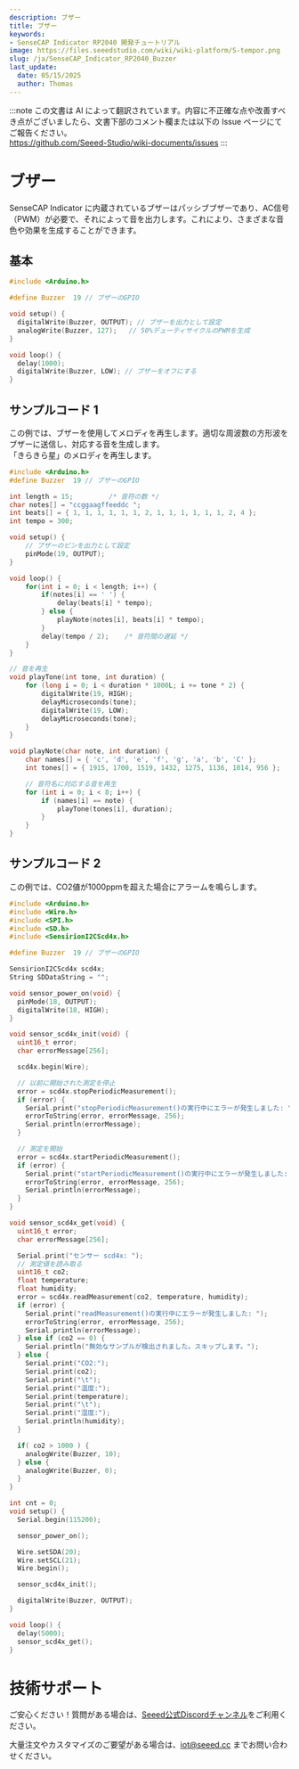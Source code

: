 ```yaml
---
description: ブザー
title: ブザー
keywords:
- SenseCAP Indicator RP2040 開発チュートリアル
image: https://files.seeedstudio.com/wiki/wiki-platform/S-tempor.png
slug: /ja/SenseCAP_Indicator_RP2040_Buzzer
last_update:
  date: 05/15/2025
  author: Thomas
---
```

:::note
この文書は AI によって翻訳されています。内容に不正確な点や改善すべき点がございましたら、文書下部のコメント欄または以下の Issue ページにてご報告ください。  
https://github.com/Seeed-Studio/wiki-documents/issues
:::

# **ブザー**

SenseCAP Indicator に内蔵されているブザーはパッシブブザーであり、AC信号（PWM）が必要で、それによって音を出力します。これにより、さまざまな音色や効果を生成することができます。

## **基本**

```cpp
#include <Arduino.h>

#define Buzzer  19 // ブザーのGPIO

void setup() {
  digitalWrite(Buzzer, OUTPUT); // ブザーを出力として設定
  analogWrite(Buzzer, 127);   // 50%デューティサイクルのPWMを生成
}

void loop() {
  delay(1000);
  digitalWrite(Buzzer, LOW); // ブザーをオフにする
}
```

## **サンプルコード 1**

この例では、ブザーを使用してメロディを再生します。適切な周波数の方形波をブザーに送信し、対応する音を生成します。  
「きらきら星」のメロディを再生します。

```cpp
#include <Arduino.h>
#define Buzzer  19 // ブザーのGPIO

int length = 15;         /* 音符の数 */
char notes[] = "ccggaagffeeddc ";
int beats[] = { 1, 1, 1, 1, 1, 1, 2, 1, 1, 1, 1, 1, 1, 2, 4 };
int tempo = 300;

void setup() {
    // ブザーのピンを出力として設定
    pinMode(19, OUTPUT);
}

void loop() {
    for(int i = 0; i < length; i++) {
        if(notes[i] == ' ') {
            delay(beats[i] * tempo);
        } else {
            playNote(notes[i], beats[i] * tempo);
        }
        delay(tempo / 2);    /* 音符間の遅延 */
    }
}

// 音を再生
void playTone(int tone, int duration) {
    for (long i = 0; i < duration * 1000L; i += tone * 2) {
        digitalWrite(19, HIGH);
        delayMicroseconds(tone);
        digitalWrite(19, LOW);
        delayMicroseconds(tone);
    }
}

void playNote(char note, int duration) {
    char names[] = { 'c', 'd', 'e', 'f', 'g', 'a', 'b', 'C' };
    int tones[] = { 1915, 1700, 1519, 1432, 1275, 1136, 1014, 956 };

    // 音符名に対応する音を再生
    for (int i = 0; i < 8; i++) {
        if (names[i] == note) {
            playTone(tones[i], duration);
        }
    }
}
```

## **サンプルコード 2**

この例では、CO2値が1000ppmを超えた場合にアラームを鳴らします。

```cpp
#include <Arduino.h>
#include <Wire.h>
#include <SPI.h>
#include <SD.h>
#include <SensirionI2CScd4x.h>

#define Buzzer  19 // ブザーのGPIO

SensirionI2CScd4x scd4x;
String SDDataString = "";

void sensor_power_on(void) {
  pinMode(18, OUTPUT);
  digitalWrite(18, HIGH);
}

void sensor_scd4x_init(void) {
  uint16_t error;
  char errorMessage[256];

  scd4x.begin(Wire);

  // 以前に開始された測定を停止
  error = scd4x.stopPeriodicMeasurement();
  if (error) {
    Serial.print("stopPeriodicMeasurement()の実行中にエラーが発生しました: ");
    errorToString(error, errorMessage, 256);
    Serial.println(errorMessage);
  }

  // 測定を開始
  error = scd4x.startPeriodicMeasurement();
  if (error) {
    Serial.print("startPeriodicMeasurement()の実行中にエラーが発生しました: ");
    errorToString(error, errorMessage, 256);
    Serial.println(errorMessage);
  }
}

void sensor_scd4x_get(void) {
  uint16_t error;
  char errorMessage[256];

  Serial.print("センサー scd4x: ");
  // 測定値を読み取る
  uint16_t co2;
  float temperature;
  float humidity;
  error = scd4x.readMeasurement(co2, temperature, humidity);
  if (error) {
    Serial.print("readMeasurement()の実行中にエラーが発生しました: ");
    errorToString(error, errorMessage, 256);
    Serial.println(errorMessage);
  } else if (co2 == 0) {
    Serial.println("無効なサンプルが検出されました。スキップします。");
  } else {
    Serial.print("CO2:");
    Serial.print(co2);
    Serial.print("\t");
    Serial.print("温度:");
    Serial.print(temperature);
    Serial.print("\t");
    Serial.print("湿度:");
    Serial.println(humidity);
  }

  if( co2 > 1000 ) {
    analogWrite(Buzzer, 10);
  } else {
    analogWrite(Buzzer, 0);
  }
}

int cnt = 0;
void setup() {
  Serial.begin(115200);

  sensor_power_on();

  Wire.setSDA(20);
  Wire.setSCL(21);
  Wire.begin();

  sensor_scd4x_init();

  digitalWrite(Buzzer, OUTPUT);
}

void loop() {
  delay(5000);
  sensor_scd4x_get();
}
```

# **技術サポート**

ご安心ください！質問がある場合は、[Seeed公式Discordチャンネル](https://discord.com/invite/QqMgVwHT3X)をご利用ください。

大量注文やカスタマイズのご要望がある場合は、iot@seeed.cc までお問い合わせください。